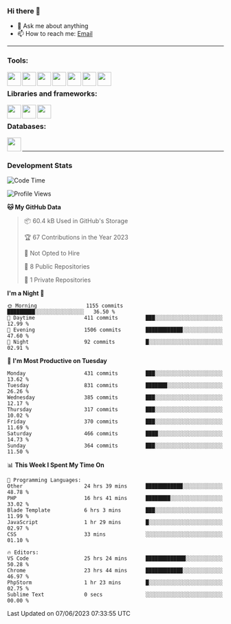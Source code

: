 ### Hi there 👋

- 💬 Ask me about anything
- 📫 How to reach me: [Email]

---

### Tools:
<img align='left' height="32" width="32" src="https://cdn.jsdelivr.net/npm/simple-icons@4.8.0/icons/phpstorm.svg" />
<img align='left' height="32" width="32" src="https://cdn.jsdelivr.net/npm/simple-icons@4.8.0/icons/webstorm.svg" />
<img align='left' height="32" width="32" src="https://cdn.jsdelivr.net/npm/simple-icons@4.8.0/icons/visualstudiocode.svg" />
<img align='left' height="32" width="32" src="https://cdn.jsdelivr.net/npm/simple-icons@4.8.0/icons/sublimetext.svg" />
<img align='left' height="32" width="32" src="https://cdn.jsdelivr.net/npm/simple-icons@4.8.0/icons/laragon.svg" />
<img align='left' height="32" width="32" src="https://cdn.jsdelivr.net/npm/simple-icons@4.8.0/icons/docker.svg" />
<img align='left' height="32" width="32" src="https://cdn.jsdelivr.net/npm/simple-icons@4.8.0/icons/amazonaws.svg" />
<br>

### Libraries and frameworks:
<img align='left' height="32" width="32" src="https://cdn.jsdelivr.net/npm/simple-icons@4.8.0/icons/laravel.svg" />
<img align='left' height="32" width="32" src="https://cdn.jsdelivr.net/npm/simple-icons@4.8.0/icons/vue-dot-js.svg" />
<img align='left' height="32" width="32" src="https://cdn.jsdelivr.net/npm/simple-icons@4.8.0/icons/jquery.svg" />
<br>

### Databases:
<img align='left' height="32" width="32" src="https://cdn.jsdelivr.net/npm/simple-icons@4.8.0/icons/mysql.svg" />
<br>

---
### Development Stats
<!--START_SECTION:waka-->
![Code Time](http://img.shields.io/badge/Code%20Time-1%2C745%20hrs%2044%20mins-blue)

![Profile Views](http://img.shields.io/badge/Profile%20Views-0-blue)

**🐱 My GitHub Data** 

> 📦 60.4 kB Used in GitHub's Storage 
 > 
> 🏆 67 Contributions in the Year 2023
 > 
> 🚫 Not Opted to Hire
 > 
> 📜 8 Public Repositories 
 > 
> 🔑 1 Private Repositories 
 > 
**I'm a Night 🦉** 

```text
🌞 Morning                1155 commits        █████████░░░░░░░░░░░░░░░░   36.50 % 
🌆 Daytime                411 commits         ███░░░░░░░░░░░░░░░░░░░░░░   12.99 % 
🌃 Evening                1506 commits        ████████████░░░░░░░░░░░░░   47.60 % 
🌙 Night                  92 commits          █░░░░░░░░░░░░░░░░░░░░░░░░   02.91 % 
```
📅 **I'm Most Productive on Tuesday** 

```text
Monday                   431 commits         ███░░░░░░░░░░░░░░░░░░░░░░   13.62 % 
Tuesday                  831 commits         ███████░░░░░░░░░░░░░░░░░░   26.26 % 
Wednesday                385 commits         ███░░░░░░░░░░░░░░░░░░░░░░   12.17 % 
Thursday                 317 commits         ███░░░░░░░░░░░░░░░░░░░░░░   10.02 % 
Friday                   370 commits         ███░░░░░░░░░░░░░░░░░░░░░░   11.69 % 
Saturday                 466 commits         ████░░░░░░░░░░░░░░░░░░░░░   14.73 % 
Sunday                   364 commits         ███░░░░░░░░░░░░░░░░░░░░░░   11.50 % 
```


📊 **This Week I Spent My Time On** 

```text
💬 Programming Languages: 
Other                    24 hrs 39 mins      ████████████░░░░░░░░░░░░░   48.78 % 
PHP                      16 hrs 41 mins      ████████░░░░░░░░░░░░░░░░░   33.02 % 
Blade Template           6 hrs 3 mins        ███░░░░░░░░░░░░░░░░░░░░░░   11.99 % 
JavaScript               1 hr 29 mins        █░░░░░░░░░░░░░░░░░░░░░░░░   02.97 % 
CSS                      33 mins             ░░░░░░░░░░░░░░░░░░░░░░░░░   01.10 % 

🔥 Editors: 
VS Code                  25 hrs 24 mins      █████████████░░░░░░░░░░░░   50.28 % 
Chrome                   23 hrs 44 mins      ████████████░░░░░░░░░░░░░   46.97 % 
PhpStorm                 1 hr 23 mins        █░░░░░░░░░░░░░░░░░░░░░░░░   02.75 % 
Sublime Text             0 secs              ░░░░░░░░░░░░░░░░░░░░░░░░░   00.00 % 
```


 Last Updated on 07/06/2023 07:33:55 UTC
<!--END_SECTION:waka-->

[huyviet]: https://huyviet.vn/
[EMAIl]: https://mail.google.com/mail/u/0/?fs=1&tf=cm&source=mailto&to=huynguyenviet0110@gmail.com

